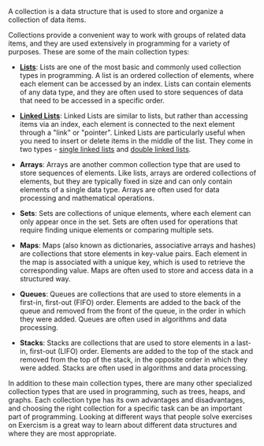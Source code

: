 A collection is a data structure that is used to store and organize a collection of data items.

Collections provide a convenient way to work with groups of related data items, and they are used extensively in programming for a variety of purposes.
These are some of the main collection types:

- **[Lists](./lists)**: Lists are one of the most basic and commonly used collection types in programming.
  A list is an ordered collection of elements, where each element can be accessed by an index.
  Lists can contain elements of any data type, and they are often used to store sequences of data that need to be accessed in a specific order.

- **[Linked Lists](./linked-lists)**:
  Linked Lists are similar to lists, but rather than accessing items via an index, each element is connected to the next element through a "link" or "pointer".
  Linked Lists are particularly useful when you need to insert or delete items in the middle of the list.
  They come in two types - [single linked lists](./linked-lists) and [double linked lists](double-linked-lists).

- **Arrays**:
  Arrays are another common collection type that are used to store sequences of elements.
  Like lists, arrays are ordered collections of elements, but they are typically fixed in size and can only contain elements of a single data type.
  Arrays are often used for data processing and mathematical operations.

- **Sets**:
  Sets are collections of unique elements, where each element can only appear once in the set.
  Sets are often used for operations that require finding unique elements or comparing multiple sets.

- **Maps**:
  Maps (also known as dictionaries, associative arrays and hashes) are collections that store elements in key-value pairs.
  Each element in the map is associated with a unique key, which is used to retrieve the corresponding value.
  Maps are often used to store and access data in a structured way.

- **Queues**:
  Queues are collections that are used to store elements in a first-in, first-out (FIFO) order.
  Elements are added to the back of the queue and removed from the front of the queue, in the order in which they were added.
  Queues are often used in algorithms and data processing.

- **Stacks**:
  Stacks are collections that are used to store elements in a last-in, first-out (LIFO) order.
  Elements are added to the top of the stack and removed from the top of the stack, in the opposite order in which they were added.
  Stacks are often used in algorithms and data processing.

In addition to these main collection types, there are many other specialized collection types that are used in programming, such as trees, heaps, and graphs.
Each collection type has its own advantages and disadvantages, and choosing the right collection for a specific task can be an important part of programming.
Looking at different ways that people solve exercises on Exercism is a great way to learn about different data structures and where they are most appropriate.
